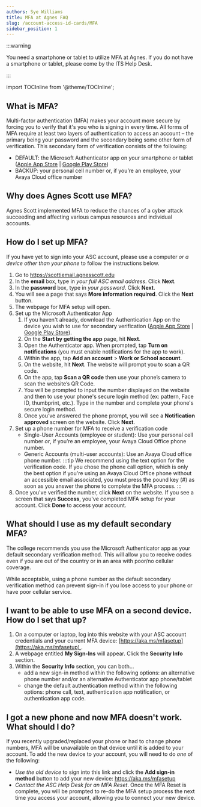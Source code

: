 ```yaml
---
authors: Sye Williams
title: MFA at Agnes FAQ
slug: /account-access-id-cards/MFA
sidebar_position: 1
---
```


:::warning

You need a smartphone or tablet to utilize MFA at Agnes. If you do not have a smartphone or tablet, please come by the ITS Help Desk. 

:::

import TOCInline from '@theme/TOCInline';  

<TOCInline toc={toc} />



## What is MFA?

Multi-factor authentication (MFA) makes your account more secure by forcing you to verify that it's you who is signing in every time. All forms of MFA require at least two layers of authentication to access an account – the primary being your password and the secondary being some other form of verification. This secondary form of verification consists of the following: 

- DEFAULT: the Microsoft Authenticator app on your smartphone or tablet ([Apple App Store](https://apps.apple.com/us/app/microsoft-authenticator/id983156458) | [Google Play Store](https://play.google.com/store/apps/details?id=com.azure.authenticator&hl=en_US&pli=1)) 
- BACKUP: your personal cell number or, if you’re an employee, your Avaya Cloud office number

## Why does Agnes Scott use MFA?

Agnes Scott implemented MFA to reduce the chances of a cyber attack succeeding and affecting various campus resources and individual accounts.  

## How do I set up MFA? 

If you have yet to sign into your ASC account, please use a computer *or a device other than your phone* to follow the instructions below. 

1. Go to https://scottiemail.agnesscott.edu
2. In the **email** box, type in *your full ASC email address*. Click **Next**. 
3. In the **password** box, type in *your password*. Click **Next**.
4. You will see a page that says **More information required**. Click the **Next** button. 
5. The webpage for MFA setup will open.
6. Set up the Microsoft Authenticator App
   1. If you haven't already, download the Authentication App on the device you wish to use for secondary verification ([Apple App Store](https://apps.apple.com/us/app/microsoft-authenticator/id983156458) | [Google Play Store](https://play.google.com/store/apps/details?id=com.azure.authenticator&hl=en_US&pli=1)).
   2. On the **Start by getting the app** page, hit **Next**.
   3. Open the Authenticator app. When prompted, tap **Turn on notifications** (you must enable notifications for the app to work). 
   4. Within the app, tap **Add an account** > **Work or School account**.
   5. On the website, hit **Next**. The website will prompt you to scan a QR code. 
   6. On the app, tap **Scan a QR code** then use your phone’s camera to scan the website’s QR Code.
   7. You will be prompted to input the number displayed on the website and then to use your phone's secure login method (ex: pattern, Face ID, thumbprint, etc.). Type in the number and complete your phone's secure login method. 
   8. Once you’ve answered the phone prompt, you will see a **Notification approved** screen on the website. Click **Next**.
7. Set up a phone number for MFA to receive a verification code
   - Single-User Accounts (employee or student): Use your personal cell number *or*, if you’re an employee, your Avaya Cloud Office phone number. 
   - Generic Accounts (multi-user accounts): Use an Avaya Cloud office phone number. 
   :::tip
   We recommend using the text option for the verification code. If you chose the phone call option, which is only the best option if you're using an Avaya Cloud Office phone without an accessible email associated, you must press the pound key (#) as soon as you answer the phone to complete the MFA process. 
   :::
8. Once you've verified the number, click **Next** on the website. If you see a screen that says **Success**, you've completed MFA setup for your account. Click **Done** to access your account. 


## What should I use as my default secondary MFA? 

The college recommends you use the Microsoft Authenticator app as your default secondary verification method. This will allow you to receive codes even if you are out of the country or in an area with poor/no cellular coverage.

While acceptable, using a phone number as the default secondary verification method can prevent sign-in if you lose access to your phone or have poor cellular service.


## I want to be able to use MFA on a second device. How do I set that up?

1. On a computer or laptop, log into this website with your ASC account credentials and your current MFA device: [https://aka.ms/mfasetup](https://aka.ms/mfasetup) . 
2. A webpage entitled **My Sign-Ins** will appear. Click the **Security Info** section. 
3. Within the **Security Info** section, you can both...
   - add a new sign-in method within the following options: an alternative phone number and/or an alternative Authenticator app phone/tablet
   - change the default authentication method within the following options: phone call, text, authentication app notification,  or authentication app code.

## I got a new phone and now MFA doesn't work. What should I do?

If you recently upgraded/replaced your phone or had to change phone numbers, MFA will be unavailable on that device until it is added to your account. To add the new device to your account, you will need to do *one* of the following:

- *Use the old device* to sign into this link and click the **Add sign-in method** button to add your new device: https://aka.ms/mfasetup
- *Contact the ASC Help Desk for an MFA Reset*. Once the MFA Reset is complete, you will be prompted to re-do the MFA setup process the next time you access your account, allowing you to connect your new device. 

